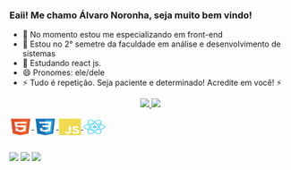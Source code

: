 ### Eaii! Me chamo Álvaro Noronha, seja muito bem vindo!

- 🔭 No momento estou me especializando em front-end
- 🌱 Estou no 2° semetre da faculdade em análise e desenvolvimento de sistemas
- 🔨 Estudando react js.
- 😄 Pronomes: ele/dele
- ⚡ Tudo é repetição. Seja paciente e determinado! Acredite em você! ⚡

<div align="center">
  <a href="https://github.com/alvaronp401">
  <img height="180em" src="https://github-readme-stats.vercel.app/api?username=alvaronp401&show_icons=true&theme=dark&include_all_commits=true&count_private=true"/>
  <img height="180em" src="https://github-readme-stats.vercel.app/api/top-langs/?username=alvaronp401&layout=compact&langs_count=7&theme=dark"/>
</div>
  
  <div style="display: inline_block"><br>
    <img align="center" alt="alvaro-HTML" height="30" width="40" src="https://raw.githubusercontent.com/devicons/devicon/master/icons/html5/html5-original.svg">
    <img align="center" alt="alvaro-CSS" height="30" width="40" src="https://raw.githubusercontent.com/devicons/devicon/master/icons/css3/css3-original.svg">
    <img align="center" alt="alvaro-Js" height="30" width="40" src="https://raw.githubusercontent.com/devicons/devicon/master/icons/javascript/javascript-plain.svg">
    <!--<img align="center" alt="alvaro-Ts" height="30" width="40" src="https://raw.githubusercontent.com/devicons/devicon/master/icons/typescript/typescript-plain.svg">-->
    <img align="center" alt="alvaro-React" height="30" width="40" src="https://raw.githubusercontent.com/devicons/devicon/master/icons/react/react-original.svg">
    <!--<img align="center" alt="alvaro-Python" height="30" width="40" src="https://raw.githubusercontent.com/devicons/devicon/master/icons/python/python-original.svg">-->
    <!--<img align="center" alt="alvaro-Csharp" height="30" width="40" src="https://raw.githubusercontent.com/devicons/devicon/master/icons/csharp/csharp-original.svg">-->
</div>
  
  ##
  
  <div>
  <a href="https://www.instagram.com/eualvaronoronha/" target="_blank"><img src="https://img.shields.io/badge/-Instagram-%23E4405F?style=for-the-badge&logo=instagram&logoColor=white" target="_blank"></a>
  <a href = "mailto:alvaronp401@gmail.com"><img src="https://img.shields.io/badge/-Gmail-%23333?style=for-the-badge&logo=gmail&logoColor=white" target="_blank"></a>
  <a href="https://www.linkedin.com/in/%C3%A1lvaro-pereira-2075a5248/" target="_blank"><img src="https://img.shields.io/badge/-LinkedIn-%230077B5?style=for-the-badge&logo=linkedin&logoColor=white" target="_blank"></a> 
 
